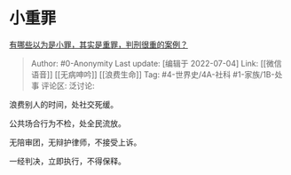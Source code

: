 # 小重罪
[有哪些以为是小罪，其实是重罪，判刑很重的案例？](https://www.zhihu.com/question/277996947/answer/624866466)

> Author: #0-Anonymity
> Last update: [编辑于 2022-07-04]
> Link: [[微信语音]] [[无病呻吟]] [[浪费生命]]
> Tag: #4-世界史/4A-社科 #1-家族/1B-处事
> 评论区:
> 泛讨论:

浪费别人的时间，处社交死缓。

公共场合行为不检，处全民流放。

无陪审团，无辩护律师，不接受上诉。

一经判决，立即执行，不得保释。
